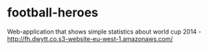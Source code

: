 football-heroes
===============

Web-application that shows simple statistics about world cup 2014 - http://fh.dwytt.co.s3-website-eu-west-1.amazonaws.com/
